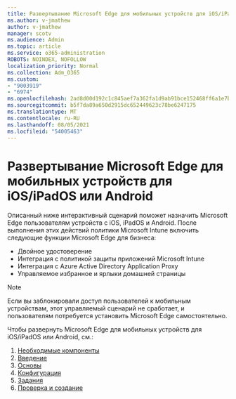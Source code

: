 ```yaml
---
title: Развертывание Microsoft Edge для мобильных устройств для iOS/iPadOS или Android
ms.author: v-jmathew
author: v-jmathew
manager: scotv
ms.audience: Admin
ms.topic: article
ms.service: o365-administration
ROBOTS: NOINDEX, NOFOLLOW
localization_priority: Normal
ms.collection: Adm_O365
ms.custom:
- "9003919"
- "6974"
ms.openlocfilehash: 2ad8d00d192c1c845aef7a362fa1d9ab91bce152468ff6a1e7bf6ad9250eb5c1
ms.sourcegitcommit: b5f7da89a650d2915dc652449623c78be6247175
ms.translationtype: MT
ms.contentlocale: ru-RU
ms.lasthandoff: 08/05/2021
ms.locfileid: "54005463"
---
```

# <a name="deploy-microsoft-edge-for-mobile-for-iosipados-or-android"></a>Развертывание Microsoft Edge для мобильных устройств для iOS/iPadOS или Android

Описанный ниже интерактивный сценарий поможет назначить Microsoft Edge пользователям устройств с iOS, iPadOS и Android. После выполнения этих действий политики Microsoft Intune включить следующие функции Microsoft Edge для бизнеса:

- Двойное удостоверение
- Интеграция с политикой защиты приложений Microsoft Intune
- Интеграция с Azure Active Directory Application Proxy
- Управляемое избранное и ярлыки домашней страницы

> [!NOTE]
> Если вы заблокировали доступ пользователей к мобильным устройствам, этот управляемый сценарий не сработает, и пользователям потребуется установить Microsoft Edge самостоятельно.

Чтобы развернуть Microsoft Edge для мобильных устройств для iOS/iPadOS или Android, см.:

1. [Необходимые компоненты](https://go.microsoft.com/fwlink/?linkid=2133027)
2. [Введение](https://go.microsoft.com/fwlink/?linkid=2133520)
3. [Основы](https://go.microsoft.com/fwlink/?linkid=2133421)
4. [Конфигурация](https://go.microsoft.com/fwlink/?linkid=2133521)
5. [Задания](https://go.microsoft.com/fwlink/?linkid=2132869)
6. [Проверка и создание](https://go.microsoft.com/fwlink/?linkid=2133522)
